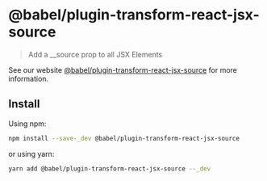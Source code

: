 # @babel/plugin-transform-react-jsx-source

> Add a __source prop to all JSX Elements

See our website [@babel/plugin-transform-react-jsx-source](https://babeljs.io/docs/babel-plugin-transform-react-jsx-source) for more information.

## Install

Using npm:

```sh
npm install --save-_dev @babel/plugin-transform-react-jsx-source
```

or using yarn:

```sh
yarn add @babel/plugin-transform-react-jsx-source --_dev
```

